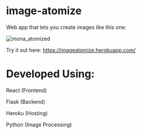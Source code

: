 # image-atomize
Web app that lets you create images like this one:

![mona_atomized](https://user-images.githubusercontent.com/33815363/158487301-ae7a1d5b-eade-446a-a74e-8d94daff7d48.jpg)

Try it out here: https://imageatomize.herokuapp.com/

# Developed Using:
React (Frontend)

Flask (Backend)

Heroku (Hosting)

Python (Image Processing)
